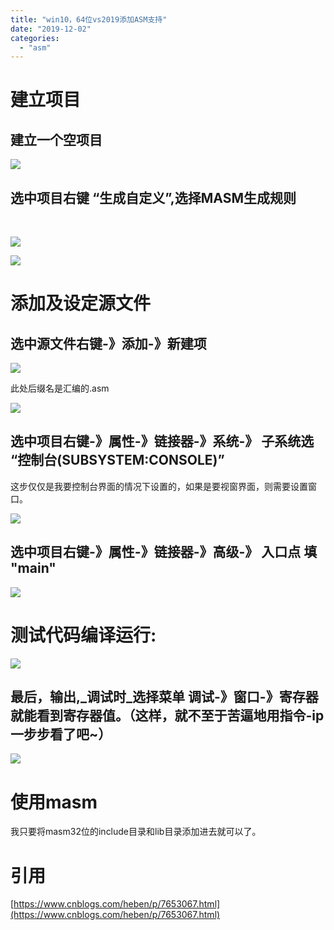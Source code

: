 ```yaml
---
title: "win10，64位vs2019添加ASM支持"
date: "2019-12-02"
categories: 
  - "asm"
---
```


# 建立项目

## 建立一个空项目

[![](images/20170421225107148.png)](http://127.0.0.1/?attachment_id=4832)

## 选中项目右键 “生成自定义”,选择MASM生成规则

 

[![](images/20170421225238291.png)](http://127.0.0.1/?attachment_id=4833)

[![](images/20170421225258869.png)](http://127.0.0.1/?attachment_id=4834)

# 添加及设定源文件

## 选中源文件右键-》添加-》新建项

[![](images/20170421225455789.png)](http://127.0.0.1/?attachment_id=4835)

此处后缀名是汇编的.asm

[![](images/20170421225507529.png)](http://127.0.0.1/?attachment_id=4836)

## 选中项目右键-》属性-》链接器-》系统-》 子系统选 “控制台(SUBSYSTEM:CONSOLE)”

这步仅仅是我要控制台界面的情况下设置的，如果是要视窗界面，则需要设置窗口。

[![](images/20170421225656321.png)](http://127.0.0.1/?attachment_id=4837)

## 选中项目右键-》属性-》链接器-》高级-》 入口点 填 "main"

[![](images/20170421225744118.png)](http://127.0.0.1/?attachment_id=4838)

# 测试代码编译运行:

[![](images/20170421225909223.png)](http://127.0.0.1/?attachment_id=4839)

## 最后，输出,_调试时_选择菜单 调试-》窗口-》寄存器 就能看到寄存器值。（这样，就不至于苦逼地用指令-ip一步步看了吧~）

[![](images/20170421230046850.png)](http://127.0.0.1/?attachment_id=4840)

# 使用masm

我只要将masm32位的include目录和lib目录添加进去就可以了。

# 引用

[https://www.cnblogs.com/heben/p/7653067.html](https://www.cnblogs.com/heben/p/7653067.html)
